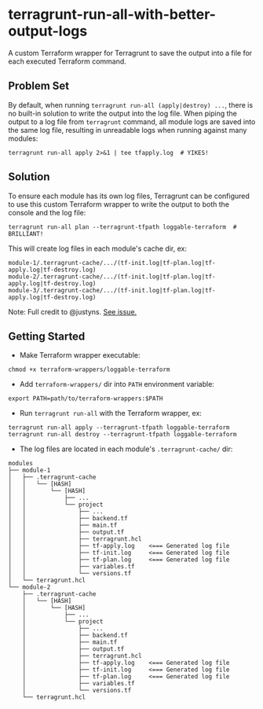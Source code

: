 # terragrunt-run-all-with-better-output-logs

A custom Terraform wrapper for Terragrunt to save the output into a file for each executed Terraform command.

## Problem Set

By default, when running `terragrunt run-all (apply|destroy) ...`, there is no built-in solution to write
the output into the log file. When piping the output to a log file from `terragrunt` command, all module logs are saved
into the same log file, resulting in unreadable logs when running against many modules:

```shell
terragrunt run-all apply 2>&1 | tee tfapply.log  # YIKES!
```

## Solution

To ensure each module has its own log files, Terragrunt can be configured to use this custom Terraform wrapper to write
the output to both the console and the log file:

```shell
terragrunt run-all plan --terragrunt-tfpath loggable-terraform  # BRILLIANT!
```

This will create log files in each module's cache dir, ex:

```text
module-1/.terragrunt-cache/.../(tf-init.log|tf-plan.log|tf-apply.log|tf-destroy.log)
module-2/.terragrunt-cache/.../(tf-init.log|tf-plan.log|tf-apply.log|tf-destroy.log)
module-3/.terragrunt-cache/.../(tf-init.log|tf-plan.log|tf-apply.log|tf-destroy.log)
```

Note: Full credit to @justyns. [See issue.](https://github.com/gruntwork-io/terragrunt/issues/74#issuecomment-471082576)

## Getting Started

- Make Terraform wrapper executable:

```shell
chmod +x terraform-wrappers/loggable-terraform  
```

- Add `terraform-wrappers/` dir into `PATH` environment variable:

```shell
export PATH=path/to/terraform-wrappers:$PATH  
```

- Run `terragrunt run-all` with the Terraform wrapper, ex:

```shell
terragrunt run-all apply --terragrunt-tfpath loggable-terraform  
terragrunt run-all destroy --terragrunt-tfpath loggable-terraform  
```

- The log files are located in each module's `.terragrunt-cache/` dir:

```text
modules
├── module-1
│   ├── .terragrunt-cache
│   │   └── [HASH]
│   │       └── [HASH]
│   │           ├── ...
│   │           └── project
│   │               ├── ...
│   │               ├── backend.tf
│   │               ├── main.tf
│   │               ├── output.tf
│   │               ├── terragrunt.hcl
│   │               ├── tf-apply.log    <=== Generated log file
│   │               ├── tf-init.log     <=== Generated log file
│   │               ├── tf-plan.log     <=== Generated log file
│   │               ├── variables.tf
│   │               └── versions.tf
│   └── terragrunt.hcl
└── module-2
    ├── .terragrunt-cache
    │   └── [HASH]
    │       └── [HASH]
    │           ├── ...
    │           └── project
    │               ├── ...
    │               ├── backend.tf
    │               ├── main.tf
    │               ├── output.tf
    │               ├── terragrunt.hcl
    │               ├── tf-apply.log    <=== Generated log file
    │               ├── tf-init.log     <=== Generated log file
    │               ├── tf-plan.log     <=== Generated log file
    │               ├── variables.tf
    │               └── versions.tf
    └── terragrunt.hcl
```